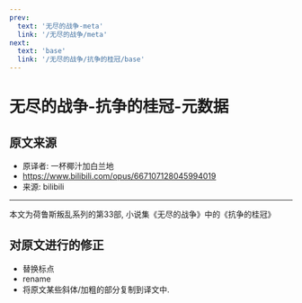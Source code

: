 ```yaml
---
prev:
  text: '无尽的战争-meta'
  link: '/无尽的战争/meta'
next:
  text: 'base'
  link: '/无尽的战争/抗争的桂冠/base'
---
```


# 无尽的战争-抗争的桂冠-元数据

## 原文来源

+ 原译者: 一杯椰汁加白兰地
+ <https://www.bilibili.com/opus/667107128045994019>
+ 来源: bilibili

--------

本文为荷鲁斯叛乱系列的第33部, 小说集《无尽的战争》中的《抗争的桂冠》

## 对原文进行的修正

+ 替换标点
+ rename
+ 将原文某些斜体/加粗的部分复制到译文中.
